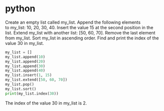# python
Create an empty list called my_list.
Append the following elements to my_list: 10, 20, 30, 40.
Insert the value 15 at the second position in the list.
Extend my_list with another list: [50, 60, 70].
Remove the last element from my_list.
Sort my_list in ascending order.
Find and print the index of the value 30 in my_list.

```python
my_list = []
my_list.append(10)
my_list.append(20)
my_list.append(30)
my_list.append(40)
my_list.insert(1, 15)
my_list.extend([50, 60, 70])
my_list.pop()
my_list.sort()
print(my_list.index(30))
```

The index of the value 30 in my_list is 2.
